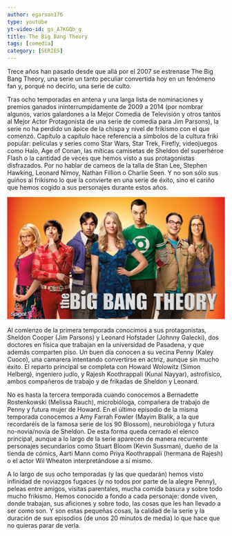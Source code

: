 ```yaml
---
author: egarsan176
type: youtube
yt-video-id: gs_A7KGQb_g
title: The Big Bang Theory
tags: [comedia]
category: [SERIES]
---
```

 
Trece  años han pasado desde que allá por el 2007 se estrenase The Big Bang Theory, una serie un tanto peculiar convertida hoy en un fenómeno fan y, porqué no decirlo, una serie de culto.

Tras ocho temporadas en antena y una larga lista de nominaciones y premios ganados ininterrumpidamente de 2009 a 2014 (por nombrar algunos, varios galardones a la Mejor Comedia de Televisión y otros tantos al Mejor Actor Protagonista de una serie de comedia para Jim Parsons), la serie no ha perdido un ápice de la chispa y nivel de frikismo con el que comenzó. Capítulo a capítulo hace referencia a símbolos de la cultura friki popular: películas y series como Star Wars, Star Trek, Firefly, videojuegos como Halo, Age of Conan, las míticas camisetas de Sheldon del superhéroe Flash o la cantidad de veces que hemos visto a sus protagonistas disfrazados. Por no hablar de cameos de la talla de Stan Lee, Stephen Hawking, Leonard Nimoy, Nathan Fillion o Charlie Seen. Y no son sólo sus guiños al frikismo lo que la convierte en una serie de éxito, sino el cariño que hemos cogido a sus personajes durante estos años.


<img class="featimg" src="../img/big_bang.jpg" alt="big_bang.jpg">


Al comienzo de la primera temporada conocimos a sus protagonistas, Sheldon Cooper (Jim Parsons) y Leonard Hofstader (Johnny Galecki), dos doctores en física que trabajan en la universidad de Pasadena, y que además comparten piso. Un buen día conocen a su vecina Penny (Kaley Cuoco), una camarera intentando convertirse en actriz, aunque sin mucho éxito. El reparto principal se completa con Howard Wolowitz (Simon Helberg), ingeniero judío, y Rajesh Koothrappali (Kunal Nayyar), astrofísico, ambos compañeros de trabajo y de frikadas de Sheldon y Leonard.

No es hasta la tercera temporada cuando conocemos a Bernadette Rostenkowski (Melissa Rauch), microbióloga, compañera de trabajo de Penny y futura mujer de Howard. En el último episodio de la misma temporada conocemos a Amy Farrah Fowler (Mayim Bialik, a la que recordaréis de la famosa serie de los 90 Blossom), neurobióloga y futura no-novia/novia de Sheldon. De esta forma queda cerrado el elenco principal, aunque a lo largo de la serie aparecen de manera recurrente personajes secundarios como Stuart Bloom (Kevin Sussman), dueño de la tienda de cómics, Aarti Mann como Priya Koothrappali (hermana de Rajesh) o el actor Wil Wheaton interpretándose a sí mismo.

A lo largo de sus ocho temporadas (y las que quedarán) hemos visto infinidad de noviazgos fugaces (y no todos por parte de la alegre Penny), peleas entre amigos, visitas parentales, mucha comida basura y sobre todo mucho frikismo. Hemos conocido a fondo a cada personaje: donde viven, donde trabajan, sus aficiones y sobre todo, las cosas que les han llevado a ser como son. Y son estas pequeñas cosas, la calidad de la serie y la duración de sus episodios (de unos 20 minutos de media) lo que hace que no quieras parar de verla.
